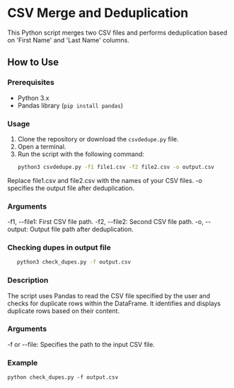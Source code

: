 # CSV Merge and Deduplication

This Python script merges two CSV files and performs deduplication based on 'First Name' and 'Last Name' columns.

## How to Use

### Prerequisites
- Python 3.x
- Pandas library (`pip install pandas`)

### Usage
1. Clone the repository or download the `csvdedupe.py` file.
2. Open a terminal.
3. Run the script with the following command:
   ```bash
   python3 csvdedupe.py -f1 file1.csv -f2 file2.csv -o output.csv

Replace file1.csv and file2.csv with the names of your CSV files.
-o specifies the output file after deduplication.

### Arguments
-f1, --file1: First CSV file path.
-f2, --file2: Second CSV file path.
-o, --output: Output file path after deduplication.

### Checking dupes in output file
```bash
   python3 check_dupes.py -f output.csv
```

### Description
The script uses Pandas to read the CSV file specified by the user and checks for duplicate rows within the DataFrame. It identifies and displays duplicate rows based on their content.

### Arguments
-f or --file: Specifies the path to the input CSV file.

### Example
```
python check_dupes.py -f output.csv
```
